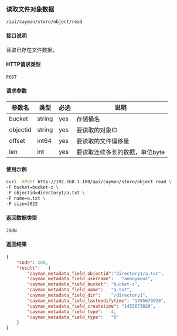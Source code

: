 ### 读取文件对象数据
`/api/cayman/store/object/read`

#### 接口说明
读取已存在文件数据。

#### HTTP请求类型
`POST`

#### 请求参数
|参数名|类型|必选|说明|
|--|--|--|--|
|bucket|string|yes|存储桶名|
|objectid|string|yes|要读取的对象ID|
|offset|int64|yes|要读取的文件偏移量|
|len|int|yes|要读取连续多长的数据，单位byte|

#### 使用示例
```sh
curl -XPOST http://192.168.1.100/api/cayman/store/object read \
-F bucket=bucket-z \
-F objectid=directory1/a.txt \
-F name=a.txt \
-F size=2022
```

#### 返回数据类型
`JSON`

#### 返回结果
```json
{
	"code":	200,
	"result":	{
		"cayman_metadata_field_objectid":"directory1/a.txt",
		"cayman_metadata_field_username":	"anonymous",
		"cayman_metadata_field_bucket":	"bucket-z",
		"cayman_metadata_field_name":	"a.txt",
		"cayman_metadata_field_dir":	"/directory1",
		"cayman_metadata_field_lastmodifytime":	"1455673028",
		"cayman_metadata_field_createtime":	"1455673028",
		"cayman_metadata_field_type":	4,
		"cayman_metadata_field_type":	"0"
	}
}
```

